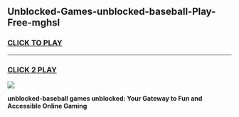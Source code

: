 
## Unblocked-Games-unblocked-baseball-Play-Free-mghsl
<h3>
<a href="https://premium76.site?title=unblocked-baseball&ref=18A1">CLICK TO PLAY</a></h3>
<hr>

<h3>
<a href="https://premium76.site?title=unblocked-baseball&ref=18A1">CLICK 2 PLAY</a>
  
</h3>

<a href="https://premium76.site?title=unblocked-baseball&ref=18A1"><img src="https://clearcache.store/games.png"></a>


**unblocked-baseball games unblocked: Your Gateway to Fun and Accessible Online Gaming**
